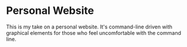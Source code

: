 # Personal Website

This is my take on a personal website. It's command-line driven with graphical elements for those who feel uncomfortable with the command line.
